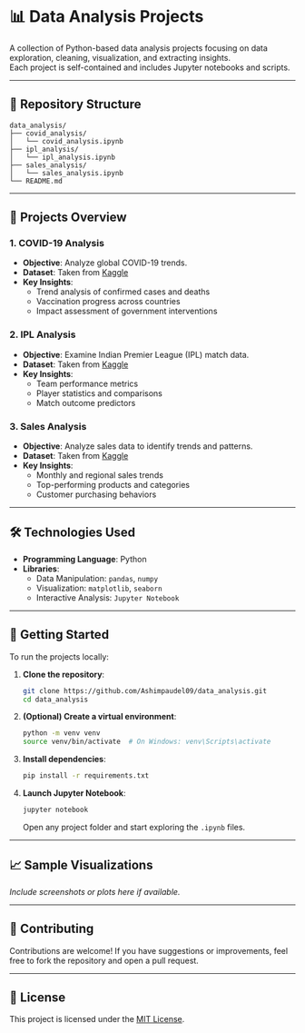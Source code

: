# 📊 Data Analysis Projects

A collection of Python-based data analysis projects focusing on data exploration, cleaning, visualization, and extracting insights.  
Each project is self-contained and includes Jupyter notebooks and scripts.

---

## 📁 Repository Structure

```
data_analysis/
├── covid_analysis/
│   └── covid_analysis.ipynb
├── ipl_analysis/
│   └── ipl_analysis.ipynb
├── sales_analysis/
│   └── sales_analysis.ipynb
└── README.md
```

---

## 🧪 Projects Overview

### 1. COVID-19 Analysis

- **Objective**: Analyze global COVID-19 trends.
- **Dataset**: Taken from [Kaggle](https://www.kaggle.com/)
- **Key Insights**:
  - Trend analysis of confirmed cases and deaths
  - Vaccination progress across countries
  - Impact assessment of government interventions

### 2. IPL Analysis

- **Objective**: Examine Indian Premier League (IPL) match data.
- **Dataset**: Taken from [Kaggle](https://www.kaggle.com/)
- **Key Insights**:
  - Team performance metrics
  - Player statistics and comparisons
  - Match outcome predictors

### 3. Sales Analysis

- **Objective**: Analyze sales data to identify trends and patterns.
- **Dataset**: Taken from [Kaggle](https://www.kaggle.com/)
- **Key Insights**:
  - Monthly and regional sales trends
  - Top-performing products and categories
  - Customer purchasing behaviors

---

## 🛠️ Technologies Used

- **Programming Language**: Python
- **Libraries**:
  - Data Manipulation: `pandas`, `numpy`
  - Visualization: `matplotlib`, `seaborn`
  - Interactive Analysis: `Jupyter Notebook`

---

## 🚀 Getting Started

To run the projects locally:

1. **Clone the repository**:

   ```bash
   git clone https://github.com/Ashimpaudel09/data_analysis.git
   cd data_analysis
   ```

2. **(Optional) Create a virtual environment**:

   ```bash
   python -m venv venv
   source venv/bin/activate  # On Windows: venv\Scripts\activate
   ```

3. **Install dependencies**:

   ```bash
   pip install -r requirements.txt
   ```

4. **Launch Jupyter Notebook**:

   ```bash
   jupyter notebook
   ```

   Open any project folder and start exploring the `.ipynb` files.

---

## 📈 Sample Visualizations

*Include screenshots or plots here if available.*

---

## 🤝 Contributing

Contributions are welcome! If you have suggestions or improvements, feel free to fork the repository and open a pull request.

---

## 📄 License

This project is licensed under the [MIT License](LICENSE).
